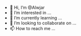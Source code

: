 - 👋 Hi, I’m @Alwjar
- 👀 I’m interested in ...
- 🌱 I’m currently learning ...
- 💞️ I’m looking to collaborate on ...
- 📫 How to reach me ...

<!---
Alwjar/Alwjar is a ✨ special ✨ repository because its `README.md` (this file) appears on your GitHub profile.
You can click the Preview link to take a look at your changes.
--->
